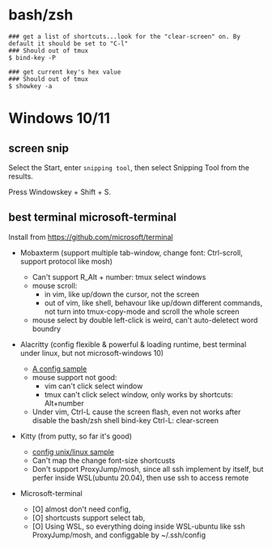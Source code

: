 
# bash/zsh

	### get a list of shortcuts...look for the "clear-screen" on. By default it should be set to "C-l"
	### Should out of tmux
	$ bind-key -P

	### get current key's hex value
	### Should out of tmux
	$ showkey -a

# Windows 10/11

## screen snip

Select the Start, enter `snipping tool`, then select Snipping Tool from the results.

Press Windowskey + Shift + S.

## best terminal microsoft-terminal

Install from https://github.com/microsoft/terminal

- Mobaxterm (support multiple tab-window, change font: Ctrl-scroll, support protocol like mosh)
  + Can't support R_Alt + number: tmux select windows
  + mouse scroll:
    - in vim, like up/down the cursor, not the screen
    - out of vim, like shell, behavour like up/down different commands, not turn into tmux-copy-mode and scroll the whole screen
  + mouse select by double left-click is weird, can't auto-deletect word boundry
- Alacritty (config flexible & powerful & loading runtime, best terminal under linux, but not microsoft-windows 10)
  + [A config sample](https://github.com/tmcdonell/config-alacritty/blob/master/alacritty.yml)
  + mouse support not good:
    - vim can't click select window
    - tmux can't click select window, only works by shortcuts: Alt+number
  + Under vim, Ctrl-L cause the screen flash, even not works after disable the bash/zsh shell bind-key Ctrl-L: clear-screen

- Kitty (from putty, so far it's good)
  + [config unix/linux sample](https://sw.kovidgoyal.net/kitty/conf/#font-sizes)
  + Can't map the change font-size shortcusts
  + Don't support ProxyJump/mosh, since all ssh implement by itself, but perfer inside WSL(ubuntu 20.04), then use ssh to access remote

- Microsoft-terminal
  + [O] almost don't need config,
  + [O] shortcusts support select tab,
  + [O] Using WSL, so everything doing inside WSL-ubuntu like ssh ProxyJump/mosh, and configgable by ~/.ssh/config

